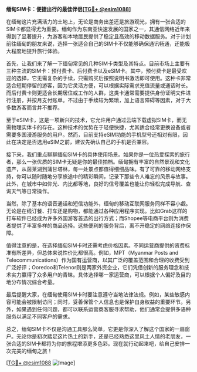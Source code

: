**缅甸SIM卡：便捷出行的最佳伴侣[[TG💪+ @esim1088](https://t.me/s/esim1088)]**

在缅甸这片充满活力的土地上，无论是商务出差还是旅游观光，拥有一张合适的SIM卡都显得尤为重要。缅甸作为东南亚快速发展的国家之一，其通信网络近年来得到了显著提升，为游客和本地居民提供了稳定且高效的移动数据服务。对于计划前往缅甸的朋友来说，选择一张适合自己的SIM卡不仅能够确保通讯畅通，还能极大程度地提升旅行体验。

首先，让我们来了解一下缅甸常见的几种SIM卡类型及其特点。目前市场上主要有三种主流的SIM卡：预付费卡、后付费卡以及eSIM卡。其中，预付费卡是最受欢迎的选择，它无需复杂的手续，只需购买后按照说明书激活即可使用。这种卡非常适合短期停留的游客，因为它灵活方便，可以根据实际需求充值流量或通话时长。而后付费卡则更适合长期居住或工作的人群，这类卡通常需要提供身份证明文件进行注册，并按月支付账单。不过由于手续较为繁琐，加上语言障碍等因素，对于大多数游客而言并不推荐。

至于eSIM卡，这是一项新兴的技术，它允许用户通过云端下载虚拟SIM卡，而无需物理实体卡的存在。这种技术的优势在于轻便快捷，尤其适合经常更换设备或者需要多国漫游服务的用户。然而，目前支持eSIM功能的手机型号还相对有限，因此在决定是否选用eSIM之前，建议先确认自己的手机是否兼容。

接下来，我们重点聊聊缅甸SIM卡的具体使用场景。如果你是一位热爱探索的旅行者，那么一张优质的SIM卡无疑是你的最佳拍档。缅甸拥有丰富的自然景观和文化遗产，从茵莱湖到蒲甘塔林，每一处景点都值得细细品味。有了可靠的移动网络支持，你可以随时随地分享旅途中的精彩瞬间，记录下那些令人难忘的风景与故事。此外，在城市中如仰光、内比都等地，良好的信号覆盖也能让你轻松完成导航、查询天气等日常操作。

当然，除了基本的语音通话和短信功能外，缅甸的移动互联网服务同样不容小觑。无论是在线订餐、打车还是购物，都能通过各种应用程序实现。比如Grab这样的打车软件已经成为许多外国游客首选的出行方式；而Shopee等电商平台则为消费者提供了丰富多样的商品选择。这些便利的服务背后，离不开稳定的网络连接作保障。

值得注意的是，在选择缅甸SIM卡时还需考虑价格因素。不同运营商提供的资费标准有所差异，但总体来说性价比都很高。例如，MPT（Myanmar Posts and Telecommunications）作为国有运营商，以其广泛的覆盖范围和合理的收费受到广泛好评；Ooredoo和Telenor则是两家外资企业，它们凭借创新的服务理念和技术实力赢得了众多用户的青睐。具体选择哪一家运营商，可以根据个人偏好及目的地分布情况综合考量。

最后提醒大家，在缅甸使用SIM卡时要注意遵守当地法律法规。例如，某些敏感内容可能会被限制访问；同时，妥善保管个人信息也是保护自身权益的重要环节。另外，如果遇到任何问题，都可以联系运营商客服寻求帮助，他们通常会提供多语种服务以满足不同客户的需求。

总之，缅甸SIM卡不仅是沟通工具那么简单，它更是你深入了解这个国家的一扇窗户。无论你是初次踏足这片热土的新手，还是已经熟悉这里风土人情的老朋友，一张合适的SIM卡都将为你的旅程增添更多色彩。现在就行动起来吧，给自己安排一次完美的缅甸之旅！

[[TG💪+ @esim1088](https://t.me/s/esim1088) ![Image](https://i.postimg.cc/4NQfJmqS/Snipaste-2025-05-13-00-14-12.png)]